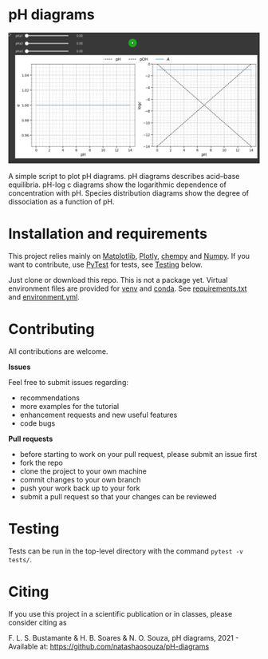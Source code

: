 # pH diagrams

![animation](images/animation.gif)

A simple script to plot pH diagrams. pH diagrams describes acid–base equilibria.
pH-log c diagrams show the logarithmic dependence of concentration with pH.
Species distribution diagrams show the degree of dissociation as a function of pH.

# Installation and requirements

This project relies mainly on [Matplotlib](https://matplotlib.org/),
[Plotly](https://plotly.com/), [chempy](https://github.com/bjodah/chempy) and
[Numpy](https://numpy.org/). If you want to contribute, use
[PyTest](https://docs.pytest.org/en/6.2.x/)
for tests, see [Testing](#testing) below.

Just clone or download this repo. This is not a package yet. Virtual environment
files are provided for [venv](https://docs.python.org/3/library/venv.html) and
[conda](https://conda.io/projects/conda/en/latest/user-guide/tasks/manage-environments.html).
See [requirements.txt](requirements.txt) and [environment.yml](environment.yml).

# Contributing

All contributions are welcome.

**Issues**

Feel free to submit issues regarding:

- recommendations
- more examples for the tutorial
- enhancement requests and new useful features
- code bugs

**Pull requests**

- before starting to work on your pull request, please submit an issue first
- fork the repo
- clone the project to your own machine
- commit changes to your own branch
- push your work back up to your fork
- submit a pull request so that your changes can be reviewed

# Testing

Tests can be run in the top-level directory with the command `pytest -v tests/`.

# Citing

If you use this project in a scientific publication or in classes, please consider citing as

F. L. S. Bustamante & H. B. Soares & N. O. Souza, pH diagrams, 2021 - Available at: https://github.com/natashaosouza/pH-diagrams

